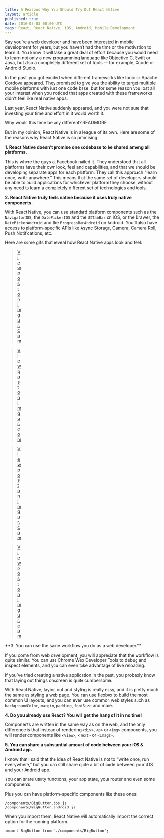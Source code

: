 ```yaml
---
title: 5 Reasons Why You Should Try Out React Native
layout: article
published: true
date: 2016-03-03 00:00 UTC
tags: React, React Native, iOS, Android, Mobile Development
---
```

Say you’re a web developer and have been interested in mobile development for
years, but you haven’t had the time or the motivation to learn it. You know it
will take a great deal of effort because you would need to learn not only a new
programming language like Objective C, Swift or Java, but also a completely
different set of tools — for example, Xcode or Android Studio.

In the past, you got excited when different frameworks like Ionic or Apache
Cordova appeared. They promised to give you the ability to target multiple
mobile platforms with just one code base, but for some reason you lost all your
interest when you noticed that apps created with these frameworks didn’t feel
like real native apps.

Last year, React Native suddenly appeared, and you were not sure that investing
your time and effort in it would worth it.

Why would this time be any different?
READMORE

But in my opinion, React Native is in a league of its own. Here are some of the
reasons why React Native is so promising:

**1. React Native doesn’t promise one codebase to be shared among all platforms.**

This is where the guys at Facebook nailed it. They understood that all platforms
have their own look, feel and capabilities, and that we should be developing
separate apps for each platform. They call this approach “learn once, write
anywhere.” This means that the same set of developers should be able to build
applications for whichever platform they choose, without any need to learn a
completely different set of technologies and tools.

**2. React Native truly feels native because it uses truly native components.**

With React Native, you can use standard platform components such as the
`NavigatorIOS`, the `DatePickerIOS` and the `UITabBar` on iOS, or the Drawer, the
`DatePickerAndroid` and the `ProgressBarAndroid` on Android. You’ll also have access
to platform-specific APIs like Async Storage, Camera, Camera Roll, Push
Notifications, etc.

Here are some gifs that reveal how React Native apps look and feel:

<div style="width: 50px;">
  <blockquote class="imgur-embed-pub" lang="en" data-id="JbRS1G9"><a
  href="//imgur.com/JbRS1G9">View post on imgur.com</a></blockquote><script async
  src="//s.imgur.com/min/embed.js" charset="utf-8"></script>
</div>
<div style="width: 50px;">
  <blockquote class="imgur-embed-pub" lang="en" data-id="AvHAELN"><a
  href="//imgur.com/AvHAELN">View post on imgur.com</a></blockquote><script async
  src="//s.imgur.com/min/embed.js" charset="utf-8"></script>
</div>
<div style="width: 50px;">
  <blockquote class="imgur-embed-pub" lang="en" data-id="mqVYGcN"><a
  href="//imgur.com/mqVYGcN">View post on imgur.com</a></blockquote><script async
  src="//s.imgur.com/min/embed.js" charset="utf-8"></script>
</div>
<div style="width: 50px;">
  <blockquote class="imgur-embed-pub" lang="en" data-id="yPR2C7Y"><a
  href="//imgur.com/yPR2C7Y">View post on imgur.com</a></blockquote><script async
  src="//s.imgur.com/min/embed.js" charset="utf-8"></script>
</div>
**3. You can use the same workflow you do as a web developer.**

If you come from web development, you will appreciate that the workflow is quite
similar. You can use Chrome Web Developer Tools to debug and inspect elements,
and you can even take advantage of live reloading.

If you’ve tried creating a native application in the past, you probably know
that laying out things onscreen is quite cumbersome.

With React Native, laying out and styling is really easy, and it is pretty much
the same as styling a web page. You can use flexbox to build the most common UI
layouts, and you can even use common web styles such as `backgroundColor`, `margin`,
`padding`, `fontSize` and more.

**4. Do you already use React? You will get the hang of it in no time!**

Components are written in the same way as on the web, and the only difference is
that instead of rendering `<div>`, `<p>` or `<img>` components, you will render components like `<View>`,
`<Text>` or `<Image>`.

**5. You can share a substantial amount of code between your iOS & Android app.**

I know that I said that the idea of React Native is not to “write once, run
everywhere,” but you can still share quite a bit of code between your iOS and
your Android app.

You can share utility functions, your app state, your router and even some
components.

Plus you can have platform-specific components like these ones:

```language-php
/components/BigButton.ios.js
/components/BigButton.android.js
```
When you import them, React Native will automatically import the correct option
for the running platform.

```language-js
import BigButton from './components/BigButton';
```


